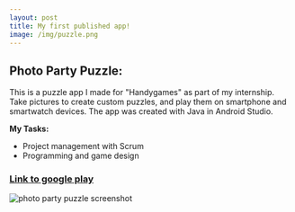 ```yaml
---
layout: post
title: My first published app!
image: /img/puzzle.png
---
```


## Photo Party Puzzle:   
This is a puzzle app I made for "Handygames" as part of my internship. Take pictures to create custom puzzles, and play them on smartphone and smartwatch devices. The app was created with Java in Android Studio.

**My Tasks:**
* Project management with Scrum
* Programming and game design

### [Link to google play](https://play.google.com/store/apps/details?id=com.hg.photopartypuzzle)
![photo party puzzle screenshot](http://i.imgur.com/rFvNZ3L.png)
